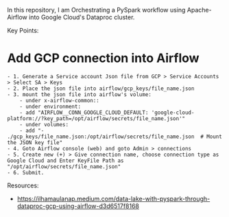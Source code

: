 In this repository, I am Orchestrating a PySpark workflow using Apache-Airflow into Google Cloud's Dataproc cluster.

Key Points:

# Add GCP connection into Airflow
    - 1. Generate a Service account Json file from GCP > Service Accounts > Select SA > Keys 
    - 2. Place the json file into airflow/gcp_keys/file_name.json
    - 3. mount the json file into airflow's volume:
        - under x-airflow-common::
        - under environment:
        - add "AIRFLOW__CONN_GOOGLE_CLOUD_DEFAULT: 'google-cloud-platform://?key_path=/opt/airflow/secrets/file_name.json'"
        - under volumes:
        - add "- ./gcp_keys/file_name.json:/opt/airflow/secrets/file_name.json  # Mount the JSON key file"
    - 4. Goto Airflow console (web) and goto Admin > connections
    - 5. Create new (+) > Give connection name, choose connection type as Google Cloud and Enter KeyFile Path as "/opt/airflow/secrets/file_name.json"
    - 6. Submit.

Resources:
 - https://ilhamaulanap.medium.com/data-lake-with-pyspark-through-dataproc-gcp-using-airflow-d3d6517f8168